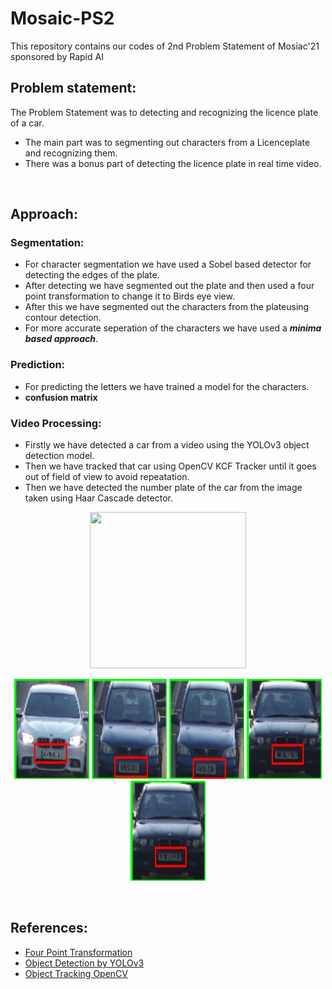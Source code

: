 # Mosaic-PS2

This repository contains our codes of 2nd Problem Statement of Mosiac'21 sponsored by Rapid AI
<br>

## Problem statement:
The Problem Statement was to detecting and recognizing the licence plate of a car. 
- The main part was to segmenting out characters from a Licenceplate and recognizing them.
- There was a bonus part of detecting the licence plate in real time video.
<br>

## Approach:
### Segmentation:
- For character segmentation we have used a Sobel based detector for detecting the edges of the plate.
- After detecting we have segmented out the plate and then used a four point transformation to change it to Birds eye view.
- After this we have segmented out the characters from the plateusing contour detection.
- For more accurate seperation of the characters we have used a **_minima based approach_**.

### Prediction:
- For predicting the letters we have trained a model for the characters.
- **confusion matrix**

### Video Processing:
- Firstly we have detected a car from a video using the YOLOv3 object detection model.
- Then we have tracked that car using OpenCV KCF Tracker until it goes out of field of view to avoid repeatation.
- Then we have detected the number plate of the car from the image taken using Haar Cascade detector.
<p align="center">
    <img height="250" width="250" src="tracking.gif">
</p>
<p align="center">
    <img height="160" width="120" src="6.jpg">
    <img height="160" width="120" src="12.jpg">
    <img height="160" width="120" src="13.jpg">
    <img height="160" width="120" src="14.jpg">
    <img height="160" width="120" src="15.jpg">
</p>
<br>

## References:
- [Four Point Transformation](https://www.pyimagesearch.com/2014/08/25/4-point-opencv-getperspective-transform-example/)
- [Object Detection by YOLOv3](https://towardsdatascience.com/object-detection-using-yolov3-and-opencv-19ee0792a420)
- [Object Tracking OpenCV](https://www.pyimagesearch.com/2018/07/30/opencv-object-tracking/)
